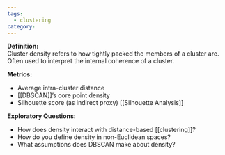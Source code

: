 ```yaml
---
tags:
  - clustering
category:
---
```

**Definition:**  
Cluster density refers to how tightly packed the members of a cluster are. Often used to interpret the internal coherence of a cluster.

**Metrics:**
- Average intra-cluster distance
- [[DBSCAN]]’s core point density
- Silhouette score (as indirect proxy) [[Silhouette Analysis]]

**Exploratory Questions:**
- How does density interact with distance-based [[clustering]]?
- How do you define density in non-Euclidean spaces?
- What assumptions does DBSCAN make about density?